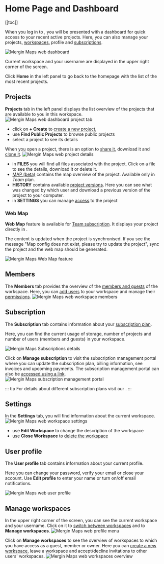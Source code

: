# Home Page and Dashboard
[[toc]]

When you log in to <AppDomainNameLink desc="Mergin Maps"/>, you will be presented with a dashboard for quick access to your recent active projects. Here, you can also manage your projects, [workspaces](../workspaces/), profile and [subscriptions](../subscriptions/).

![Mergin Maps web dashboard](./web-dashboard-panel.jpg "Mergin Maps web dashboard")

Current workspace and your username are displayed in the upper right corner of the screen.

Click **Home** in the left panel to go back to the homepage with the list of the most recent projects. 

## Projects
**Projects** tab in the left panel displays the list overview of the projects that are available to you in this workspace.
![Mergin Maps web dashboard project tab](./web-projects-tab.jpg "Mergin Maps web dashboard project tab")

- click on **+ Create** to [create a new project](../create-project/#create-a-project-through-mergin-maps-dashboard), 
- use **Find Public Projects** to browse public projects
- select a project to see its details

When you open a project, there is an option to [share it](../project-advanced/), download it and [clone it](../create-project/#clone-an-existing-project-through-mergin-maps-dashboard).
![Mergin Maps web project details](./mergin-project.jpg "Mergin Maps web project details")

- in **FILES** you will find all files associated with the project. Click on a file to see the details, download it or delete it.
- [MAP (beta)](#web-map) contains the map overview of the project. Available only in *Team* plan.
- **HISTORY** contains available [project versions](../project-details/). Here you can see what was changed by which user and download a previous version of the project to your computer.
- in **SETTINGS** you can manage [access](../project-advanced/) to the project 

### Web Map
**Web Map** feature is available for [Team subscription](https://merginmaps.com/pricing). It displays your <MainPlatformName /> project directly in <AppDomainNameLink />.

The content is updated when the project is synchronised. If you see the message "Map config does not exist, please try to update the project", sync the project and the web map should be generated.

![Mergin Maps Web Map feature](./mergin-map.jpg "Mergin Maps Web Map feature")

## Members
The **Members** tab provides the overview of the [members and guests](../permissions/#workspace-members-and-guests) of the workspace. Here, you can [add users](../project-advanced/#add-users-to-a-workspace) to your workspace and manage their [permissions](../permissions/).
![Mergin Maps web workspace members](./web-members.jpg "Mergin Maps web workspace members")

## Subscription
The **Subscription** tab contains information about your [subscription plan](../subscriptions/).

Here, you can find the current usage of storage, number of projects and number of users (members and guests) in your workspace.

![Mergin Maps Subscriptions details](../subscriptions/subscriptions.jpg "Mergin Maps Subscriptions details")

Click on **Manage subscription** to visit the subscription management portal where you can update the subscription plan, billing information, see invoices and upcoming payments. The subscription management portal can also be [accessed using a link](../subscriptions/#accessing-subscription-management-portal-directly-without-mergin-maps-account).
![Mergin Maps subscription management portal](../subscriptions/stripe-merginmaps-subcription.jpg "Mergin Maps subscription management portal")

::: tip
For details about different subscription plans visit our <MainDomainNameLink id="pricing" desc="pricing page"/>.
:::

## Settings
In the **Settings** tab, you will find information about the current workspace. 
![Mergin Maps web workspace settings](./web-settings.jpg "Mergin Maps web workspace settings")
- use **Edit Workspace** to change the description of the workspace
- use **Close Workspace** to [delete the workspace](../workspaces/#how-to-delete-a-workspace)

## User profile
The **User profile** tab contains information about your current profile.

Here you can change your password, verify your email or close your account. Use **Edit profile** to enter your name or turn on/off email notifications. 

![Mergin Maps web user profile](./mergin-user-profile.jpg "Mergin Maps web user profile") 

## Manage workspaces
In the upper right corner of the screen, you can see the current workspace and your username. Click on it to [switch between workspaces](../workspaces/#how-to-switch-between-workspaces) and to **Manage workspaces**.
![Mergin Maps web profile menu](../workspaces/dashboard-switch-workspace.jpg "Mergin Maps web profile menu")

Click on **Manage workspaces** to see the overview of workspaces to which you have access as a guest, member or owner. Here you can [create a new workspace](../workspaces/#how-to-create-a-new-workspace), leave a workspace and accept/decline invitations to other users' workspaces.
![Mergin Maps web workspaces overview](./web-manage-workspaces.jpg "Mergin Maps web workspaces overview")
